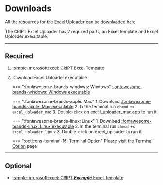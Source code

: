 # Downloads

All the resources for the Excel Uploader can be downloaded here

The CRIPT Excel Uploader has 2 required parts, an Excel template and Excel Uploader executable.

---

## Required
1. [:simple-microsoftexcel: CRIPT Excel Template](https://github.com/C-Accel-CRIPT/cript-excel-uploader/releases/latest/download/CRIPT_template.xlsx)

2. Download Excel Uploader executable

    === ":fontawesome-brands-windows: Windows"
        [:fontawesome-brands-windows: Windows executable](https://github.com/C-Accel-CRIPT/cript-excel-uploader/releases/latest/download/excel_uploader_windows.exe)

    === ":fontawesome-brands-apple: Mac"
        1. Download [:fontawesome-brands-apple: Mac executable](https://github.com/C-Accel-CRIPT/cript-excel-uploader/releases/latest/download/CRIPT_Excel_Uploader_Mac.zip)
        2. In the terminal run `chmod +x excel_uploader_mac`
        3. Double-click on excel_uploader_mac.app to run it

    === ":fontawesome-brands-linux: Linux"
        1. Download [:fontawesome-brands-linux: Linux executable](https://github.com/C-Accel-CRIPT/cript-excel-uploader/releases/latest/download/excel_uploader_linux)
        2. In the terminal run `chmod +x excel_uploader_linux`
        3. Double-click on excel_uploader to run it

    === ":octicons-terminal-16: Terminal Option"
        Please visit the <a href="../launch_gui_from_terminal" target="_blank">Terminal Option</a> page


---

## Optional
* [:simple-microsoftexcel: CRIPT **_Example_** Excel Template](https://github.com/C-Accel-CRIPT/cript-excel-uploader/releases/latest/download/Example_CRIPT_template.xlsx)